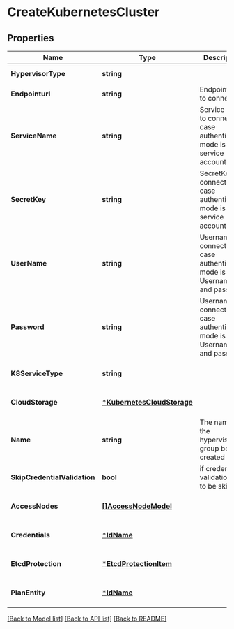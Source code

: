 # CreateKubernetesCluster

## Properties
Name | Type | Description | Notes
------------ | ------------- | ------------- | -------------
**HypervisorType** | **string** |  | [default to null]
**Endpointurl** | **string** | Endpoint url to connect | [default to null]
**ServiceName** | **string** | Service Name to connect in case authentication mode is service account | [optional] [default to null]
**SecretKey** | **string** | SecretKey to connect in case authentication mode is service account | [optional] [default to null]
**UserName** | **string** | Username to connect in case authentication mode is Username and password | [optional] [default to null]
**Password** | **string** | Username to connect in case authentication mode is Username and password | [optional] [default to null]
**K8ServiceType** | **string** |  | [optional] [default to null]
**CloudStorage** | [***KubernetesCloudStorage**](KubernetesCloudStorage.md) |  | [optional] [default to null]
**Name** | **string** | The name of the hypervisor group being created | [default to null]
**SkipCredentialValidation** | **bool** | if credential validation has to be skipped. | [optional] [default to false]
**AccessNodes** | [**[]AccessNodeModel**](accessNodeModel.md) |  | [optional] [default to null]
**Credentials** | [***IdName**](IdName.md) |  | [optional] [default to null]
**EtcdProtection** | [***EtcdProtectionItem**](EtcdProtectionItem.md) |  | [optional] [default to null]
**PlanEntity** | [***IdName**](IdName.md) |  | [optional] [default to null]

[[Back to Model list]](../README.md#documentation-for-models) [[Back to API list]](../README.md#documentation-for-api-endpoints) [[Back to README]](../README.md)

